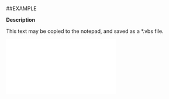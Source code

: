

##EXAMPLE

**Description**

This text may be copied to the notepad, and saved as a *.vbs file.

![](../../Examples/vbs/ClientScript.OnCurrentDocumentCanceled.vbs.txt)





